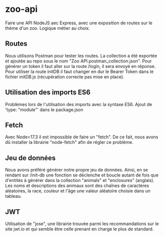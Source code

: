 # zoo-api

Faire une API NodeJS aec Express, avec une exposition de routes sur le thème d'un zoo. Logique métier au choix.

## Routes

Nous utilisons Postman pour tester les routes. La collection a été exportée et ajoutée au repo sous le nom "Zoo API.postman_collection.json".
Pour générer un token il faut aller sur la route /login, il sera envoyé en réponse. 
Pour utiliser la route initDB il faut changer en dur le Bearer Token dans le fichier initDB.js (récupération correcte pas mise en place).

## Utilisation des imports ES6

Problèmes lors de l'utilisation des imports avec la syntaxe ES6. Ajout de 'type: "module"' dans le package.json

## Fetch

Avec Node<17.3 il est impossible de faire un "fetch". De ce fait, nous avons dû installer la librairie "node-fetch" afin de régler ce problème.

## Jeu de données

Nous avons préféré générer notre propre jeu de données. Ainsi, en se rendant sur /init-db une fonction se déclenche et boucle autant de fois que d'entités à générer dans la collection "animals" et "enclosures" (anglais). Les noms et descriptions des animaux sont des chaînes de caractères aléatoires, la race, couleur et l'âge une valeur aléatoire choisie dans un tableau.

## JWT

Utilisation de "jose", une librairie trouvée parmi les recommandations sur le site jwt.io et qui semble être celle prenant en charge le plus de standard.
